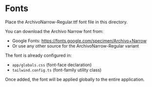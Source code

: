 # Fonts

Place the ArchivoNarrow-Regular.ttf font file in this directory.

You can download the Archivo Narrow font from:
- Google Fonts: https://fonts.google.com/specimen/Archivo+Narrow
- Or use any other source for the ArchivoNarrow-Regular variant

The font is already configured in:
- `app/globals.css` (font-face declaration)
- `tailwind.config.ts` (font-family utility class)

Once added, the font will be applied globally to the entire application.

